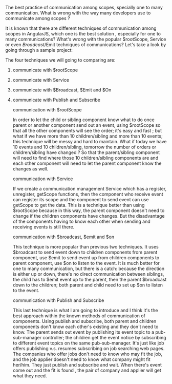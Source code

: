 The best practice of communication among scopes, specially one to many communication.
What is wrong with the way many developers use to communicate among scopes ?

  It is known that there are different techniques of communication among scopes in AngularJS, which one is the best solution , especially for one to many communications? What's wrong with the popular $rootScope, Service or even $Broadcast/$Emit techniques of communications? Let's take a look by going through a sample project:

The four techniques we will going to comparing are:
1. communicate with $rootScope
2. communicate with Service
3. communicate with $Broadcast, $Emit and $On
4. communicate with Publish and Subscribe

	 communication with $rootScope
	 
	In order to let the child or sibling component know what to do once parent or another component send out an event, using $rootScope so that all the other components will see the order; it's easy and fast ; but what if we have more than 10 children/sibling and more than 10 events; this technique will be messy and hard to maintain. What if today we have 10 events and 10 children/sibling, tomorrow the number of orders or children/sibling have changed ? So that the parent/sibling component will need to find where those 10 children/sibling components are and each other component will need to let the parent component know the changes as well. 
	
	communication with Service
	
	If we create a communication management Service which has a register, unregister, getScope functions, then the component who receive event can register its scope and the component to send event can use getScope to get the data. This is a technique better than using $rootScope because in this way, the parent component doesn't need to change if the children components have changes. But the disadvantage of the components having to know each other when sending and receiving events is still there.
	
	communication with $broadcast, $emit and $on
	
	This technique is more popular than previous two techniques. It uses $broadcast to send event down to children components from parent component, use $emit to send event up from children components to parent component, use $on to listen to the event. It is much better for one to many communication, but there is a catch: because the direction is either up or down, there's no direct communication between siblings, the child has to $emit event up to the parent, then the parent $broadcast down to the children; both parent and child need to set up $on to listen to the event.
	
	communication with Publish and Subscribe
	
	This last technique is what I am going to introduce and I think it's the best approach within the known methods of communication of components.
	Using publish and subscribe, both parent and children components don't know each other's existing and they don't need to know. The parent sends out event by publishing its event topic to a pub-sub-manager controller; the children get the event notice by subscribing to different event topics on the same pub-sub-manager. It's just like job offers publishing v.s. resumes subscribing on job searching web pages. The companies who offer jobs don't need to know who may fit the job, and the job applier doesn't need to know what company might fit her/him. They just publish and subscribe and wait. When there's event come out and the fit is found , the pair of company and applier will get what they need. 
	
	
	
	
	
 
 
 